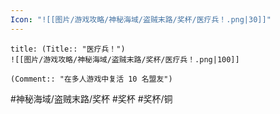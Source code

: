 ```yaml
---
Icon: "![[图片/游戏攻略/神秘海域/盗贼末路/奖杯/医疗兵！.png|30]]"
---
```

```ad-common-bronze-trophy
title: (Title:: "医疗兵！")
![[图片/游戏攻略/神秘海域/盗贼末路/奖杯/医疗兵！.png|100]]

(Comment:: "在多人游戏中复活 10 名盟友")
```

#神秘海域/盗贼末路/奖杯 #奖杯 #奖杯/铜
